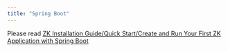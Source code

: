 ```yaml
---
title: "Spring Boot"
---
```



Please read [ZK Installation Guide/Quick Start/Create and Run Your First ZK Application with Spring Boot]({{site.baseurl}}/zk_installation_guide/create_and_run_your_first_zk_application_with_spring_boot)